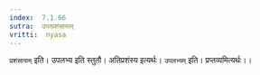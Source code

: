 ```yaml
---
index:  7.1.66
sutra:  उपत्प्रशंसायाम्
vritti:  nyasa
---
```


`प्रशंसायाम्` इति। उपलभ्य इति स्तुतौ। अतिप्रशंस्य इत्यर्थः। `उपलभ्यम्` इति। प्रप्तव्यमित्यर्थः।।

